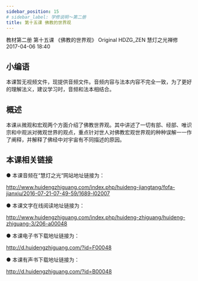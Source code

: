 ```yaml
---
sidebar_position: 15
# sidebar_label: 学修说明～第二册
title: 第十五课 佛教的世界观
---
```

教材第二册 第十五课 《佛教的世界观》
Original HDZG_ZEN 慧灯之光禅修 2017-04-06 18:40

## 小编语

本课暂无视频文件，现提供音频文件。音频内容与法本内容不完全一致，为了更好的理解法义，建议学习时，音频和法本相结合。

## 概述

 本课从微观和宏观两个方面介绍了佛教世界观。其中讲述了一切有部、经部、唯识宗和中观派对微观世界的观点，重点针对世人对佛教宏观世界观的种种误解一一作了阐释，并解释了佛经中对宇宙有不同描述的原因。

## 本课相关链接

●  本课音频在“慧灯之光“网站地址链接为：

http://www.huidengzhiguang.com/index.php/huideng-jiangtang/fofa-jianxiu/2016-07-21-07-49-59/1689-l02007

●  本课文字在线阅读地址链接为：

http://www.huidengzhiguang.com/index.php/huideng-zhiguang/huideng-zhiguang-3/206-a00048

●  本课电子书下载地址链接为：

http://d.huidengzhiguang.com/?id=F00048

●  本课有声书下载地址链接为：

http://d.huidengzhiguang.com/?id=B00048

